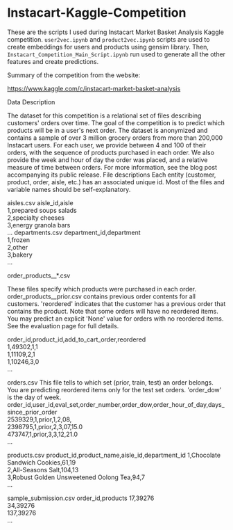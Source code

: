 # Instacart-Kaggle-Competition

These are the scripts I used during Instacart Market Basket Analysis Kaggle competition. `user2vec.ipynb` and `product2vec.ipynb` scripts are used to create embeddings for users and products using gensim library. Then, `Instacart_Competition_Main_Script.ipynb` run used to generate all the other features and create predictions.

Summary of the competition from the website:

https://www.kaggle.com/c/instacart-market-basket-analysis

Data Description

The dataset for this competition is a relational set of files describing customers' orders over time. The goal of the competition is to predict which products will be in a user's next order. The dataset is anonymized and contains a sample of over 3 million grocery orders from more than 200,000 Instacart users. For each user, we provide between 4 and 100 of their orders, with the sequence of products purchased in each order. We also provide the week and hour of day the order was placed, and a relative measure of time between orders. For more information, see the blog post accompanying its public release.
File descriptions
Each entity (customer, product, order, aisle, etc.) has an associated unique id. Most of the files and variable names should be self-explanatory.

aisles.csv
 aisle_id,aisle  
 1,prepared soups salads  
 2,specialty cheeses  
 3,energy granola bars  
 ...
departments.csv
 department_id,department  
 1,frozen  
 2,other  
 3,bakery  
 ...
 
order_products__*.csv

These files specify which products were purchased in each order. order_products__prior.csv contains previous order contents for all customers. 'reordered' indicates that the customer has a previous order that contains the product. Note that some orders will have no reordered items. You may predict an explicit 'None' value for orders with no reordered items. See the evaluation page for full details.
 
 order_id,product_id,add_to_cart_order,reordered  
 1,49302,1,1  
 1,11109,2,1  
 1,10246,3,0  
 ... 
 
orders.csv
This file tells to which set (prior, train, test) an order belongs. You are predicting reordered items only for the test set orders. 'order_dow' is the day of week.
 order_id,user_id,eval_set,order_number,order_dow,order_hour_of_day,days_since_prior_order  
 2539329,1,prior,1,2,08,  
 2398795,1,prior,2,3,07,15.0  
 473747,1,prior,3,3,12,21.0  
 ...

products.csv
 product_id,product_name,aisle_id,department_id
 1,Chocolate Sandwich Cookies,61,19  
 2,All-Seasons Salt,104,13  
 3,Robust Golden Unsweetened Oolong Tea,94,7  
 ...

sample_submission.csv
order_id,products
17,39276  
34,39276  
137,39276  
...
